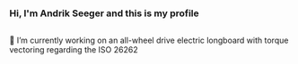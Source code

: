 ### Hi, I'm Andrik Seeger and this is my profile
<img src="https://komarev.com/ghpvc/?username=your-github-username&style=flat-square&color=blue" alt=""/>

🔭 I’m currently working on an all-wheel drive electric longboard with torque vectoring regarding the ISO 26262
<!--
**AndrikSeeger/AndrikSeeger** is a ✨ _special_ ✨ repository because its `README.md` (this file) appears on your GitHub profile.

Here are some ideas to get you started:

- 
- 🌱 I’m currently learning ...
- 👯 I’m looking to collaborate on ...
- 🤔 I’m looking for help with ...
- 💬 Ask me about ...
- 📫 How to reach me: ...
- 😄 Pronouns: ...
- ⚡ Fun fact: ...
-->
